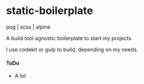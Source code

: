 # static-boilerplate
pug | scss | alpine

A build tool agnostic boilerplate to start my projects.

I use codekit or gulp to build, depending on my needs.

#### ToDo

* A lot

